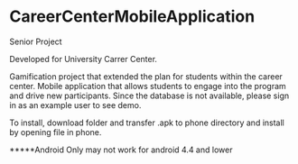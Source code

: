 # CareerCenterMobileApplication
Senior Project

Developed for University Carrer Center.

Gamification project that extended the plan for students within the career center. 
Mobile application that allows students to engage into the program and drive new participants.
Since the database is not available, please sign in as an example user to see demo.

To install, download folder and transfer .apk to phone directory and install by opening file in phone.

*****Android Only
may not work for android 4.4 and lower
